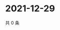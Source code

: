 # 2021-12-29

共 0 条

<!-- BEGIN WEIBO -->
<!-- 最后更新时间 Wed Dec 29 2021 03:12:15 GMT+0800 (China Standard Time) -->

<!-- END WEIBO -->
